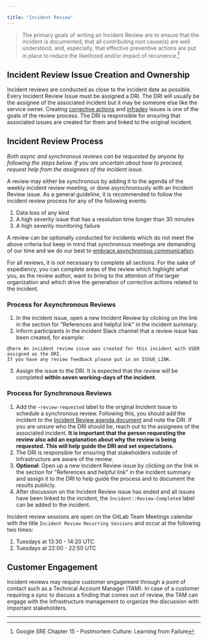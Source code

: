 ```yaml
---

title: "Incident Review"
---
```









> The primary goals of writing an Incident Review are to ensure that the incident is documented, that all contributing root cause(s) are well understood, and, especially, that effective preventive actions are put in place to reduce the likelihood and/or impact of recurrence.[^1]

## Incident Review Issue Creation and Ownership

Incident reviews are conducted as close to the incident date as possible.
Every Incident Review Issue must be assigned a DRI. The DRI will usually be the assignee of the associated incident but it may be someone else like the service owner.
Creating [corrective actions](/handbook/engineering/infrastructure/incident-management/#corrective-actions) and [infradev](/handbook/engineering/workflow/#infradev) issues is one of the goals of the review process. The DRI is responsible for ensuring that associated issues are created for them and linked to the original incident.

## Incident Review Process

_Both async and synchronous reviews can be requested by anyone by following the steps below. If you are uncertain about how to proceed, request help from the assignees of the incident issue._

A review may either be synchronous by adding it to the agenda of the weekly incident review meeting, or done asynchronously with an Incident Review issue.
As a general guideline, it is recommended to follow the incident review process for any of the following events:

1. Data loss of any kind
1. A high severity issue that has a resolution time longer than 30 minutes
1. A high severity monitoring failure

A review can be optionally conducted for incidents which do not meet the above criteria but keep in mind that synchronous meetings are demanding of our time and we do our best to [embrace asynchronous communication](/company/culture/all-remote/asynchronous/).

For all reviews, it is *not* necessary to complete all sections. For the sake of expediency, you can complete areas of the review which highlight what you, as the review author, want to bring to the attention of the larger organization and which drive the generation of corrective actions related to the incident.

### Process for Asynchronous Reviews

1. In the incident issue, open a new Incident Review by clicking on the link in the section for "References and helpful link" in the incident summary.
2. Inform participants in the incident Slack channel that a review issue has been created, for example:

```
@here An incident review issue was created for this incident with USER assigned as the DRI.
If you have any review feedback please put in on ISSUE_LINK.
```
3. Assign the issue to the DRI. It is expected that the review will be completed **within seven working-days of the incident**.

### Process for Synchronous Reviews

1. Add the `~review-requested` label to the original Incident Issue to schedule a synchronous review. Following this, you should add the incident to the [Incident Review agenda document](https://docs.google.com/document/d/1jrX-Z2NJrNjBBcywY7emQKwaKRqVAlDRdGG0Krk76ys/edit) and note the DRI. If you are unsure who the DRI should be, reach out to the assignees of the associated incident. **It is important that the person requesting the review also add an explanation about why the review is being requested. This will help guide the DRI and set expectations.**
1. The DRI is responsible for ensuring that stakeholders outside of Infrastructure are aware of the review.
1. **Optional**: Open up a new Incident Review issue by clicking on the link in the section for "References and helpful link" in the incident summary and assign it to the DRI to help guide the process and to document the results publicly.
1. After discussion on the Incident Review issue has ended and all issues have been linked to the incident, the `Incident::Review-Completed` label can be added to the incident.

Incident review sessions are open on the GitLab Team Meetings calendar with the title `Incident Review Recurring Sessions` and occur at the following two times:

1. Tuesdays at 13:30 - 14:20 UTC
1. Tuesdays at 22:00 - 22:50 UTC

## Customer Engagement

Incident reviews may require customer engagement through a point of contact such as a Technical Account Manager (TAM).
In case of a customer requiring a sync to discuss a finding that comes out of review, the TAM can engage with the Infrastructure management to organize the discussion with important stakeholders.

---

[^1]: Google SRE Chapter 15 - Postmortem Culture: Learning from Failure
